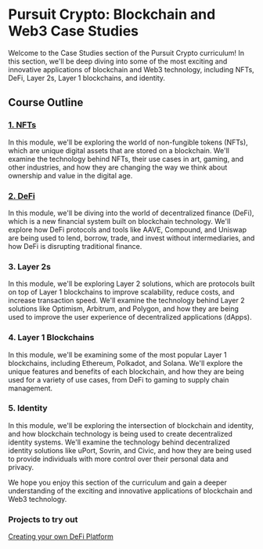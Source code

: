 # Pursuit Crypto: Blockchain and Web3 Case Studies

Welcome to the Case Studies section of the Pursuit Crypto curriculum! In this section, we'll be deep diving into some of the most exciting and innovative applications of blockchain and Web3 technology, including NFTs, DeFi, Layer 2s, Layer 1 blockchains, and identity.

## Course Outline

### [1. NFTs](https://github.com/joinpursuit/pursuit-crypto-lessons/tree/main/case_studies/nft)
In this module, we'll be exploring the world of non-fungible tokens (NFTs), which are unique digital assets that are stored on a blockchain. We'll examine the technology behind NFTs, their use cases in art, gaming, and other industries, and how they are changing the way we think about ownership and value in the digital age.

### [2. DeFi](https://github.com/joinpursuit/pursuit-crypto-lessons/tree/main/case_studies/defi)
In this module, we'll be diving into the world of decentralized finance (DeFi), which is a new financial system built on blockchain technology. We'll explore how DeFi protocols and tools like AAVE, Compound, and Uniswap are being used to lend, borrow, trade, and invest without intermediaries, and how DeFi is disrupting traditional finance.

### 3. Layer 2s
In this module, we'll be exploring Layer 2 solutions, which are protocols built on top of Layer 1 blockchains to improve scalability, reduce costs, and increase transaction speed. We'll examine the technology behind Layer 2 solutions like Optimism, Arbitrum, and Polygon, and how they are being used to improve the user experience of decentralized applications (dApps).

### 4. Layer 1 Blockchains
In this module, we'll be examining some of the most popular Layer 1 blockchains, including Ethereum, Polkadot, and Solana. We'll explore the unique features and benefits of each blockchain, and how they are being used for a variety of use cases, from DeFi to gaming to supply chain management.

### 5. Identity
In this module, we'll be exploring the intersection of blockchain and identity, and how blockchain technology is being used to create decentralized identity systems. We'll examine the technology behind decentralized identity solutions like uPort, Sovrin, and Civic, and how they are being used to provide individuals with more control over their personal data and privacy.

We hope you enjoy this section of the curriculum and gain a deeper understanding of the exciting and innovative applications of blockchain and Web3 technology.


### Projects to try out
[Creating your own DeFi Platform](https://github.com/joinpursuit/pursuit-crypto-lessons/blob/main/case_studies/labs/creating_a_defi_protocol.md)
